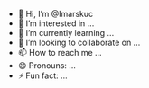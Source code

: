 - 👋 Hi, I’m @Imarskuc
- 👀 I’m interested in ...
- 🌱 I’m currently learning ...
- 💞️ I’m looking to collaborate on ...
- 📫 How to reach me ...
- 😄 Pronouns: ...
- ⚡ Fun fact: ...

<!---
Imarskuc/Imarskuc is a ✨ special ✨ repository because its `README.md` (this file) appears on your GitHub profile.
You can click the Preview link to take a look at your changes.
--->
